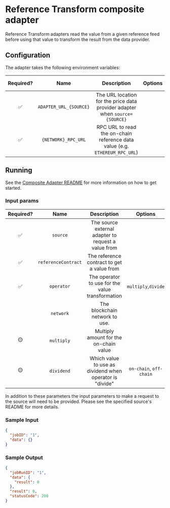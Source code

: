 # Reference Transform composite adapter

Reference Transform adapters read the value from a given reference feed before using that value to transform the result from the data provider.

## Configuration

The adapter takes the following environment variables:

| Required? |          Name          |                                 Description                                 | Options | Defaults to |
| :-------: | :--------------------: | :-------------------------------------------------------------------------: | :-----: | :---------: |
|    ✅     | `ADAPTER_URL_{SOURCE}` | The URL location for the price data provider adapter when `source={SOURCE}` |         |             |
|    ✅     |  `{NETWORK}_RPC_URL`   | RPC URL to read the on-chain reference data value (e.g. `ETHEREUM_RPC_URL`) |         |             |

## Running

See the [Composite Adapter README](../README.md) for more information on how to get started.

### Input params

| Required? |        Name         |                       Description                        |         Options         | Defaults to  |
| :-------: | :-----------------: | :------------------------------------------------------: | :---------------------: | :----------: |
|    ✅     |      `source`       |   The source external adapter to request a value from    |                         |              |
|    ✅     | `referenceContract` |        The reference contract to get a value from        |                         |              |
|    ✅     |     `operator`      |     The operator to use for the value transformation     |   `multiply`,`divide`   |              |
|           |      `network`      |              The blockchain network to use.              |                         | `'ETHEREUM'` |
|    🟡     |     `multiply`      |          Multiply amount for the on-chain value          |                         |  100000000   |
|    🟡     |     `dividend`      | Which value to use as dividend when operator is "divide" | `on-chain`, `off-chain` | `off-chain`  |

In addition to these parameters the input parameters to make a request to the source will need to be provided. Please see the specified source's README for more details.

### Sample Input

```json
{
  "jobID": "1",
  "data": {}
}
```

### Sample Output

```json
{
  "jobRunID": "1",
  "data": {
    "result": 0
  },
  "result": 0,
  "statusCode": 200
}
```
